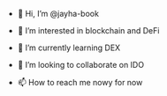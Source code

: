 - 👋 Hi, I’m @jayha-book

- 👀 I’m interested in blockchain and DeFi

- 🌱 I’m currently learning DEX

- 💞️ I’m looking to collaborate on IDO

- 📫 How to reach me nowy for now

<!---
jayha-book/jayha-book is a ✨ special ✨ repository because its `README.md` (this file) appears on your GitHub profile.
You can click the Preview link to take a look at your changes.
--->
